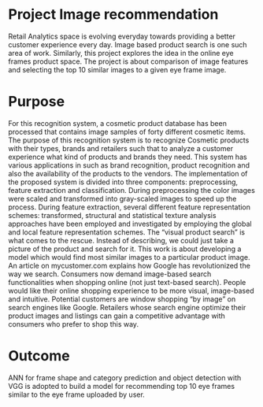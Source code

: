# Project Image recommendation 
Retail Analytics space is evolving everyday towards providing a better customer experience every day. Image based product search is one such area of work. Similarly, this project explores the idea in the online eye frames product space. The project is about comparison of image features and selecting the top 10 similar images to a given eye frame image.
# Purpose
For this recognition system, a cosmetic product database has been processed that contains image samples of forty different cosmetic items. The purpose of this recognition system is to recognize Cosmetic products with their types, brands and retailers such that to analyze a customer experience what kind of products and brands they need. This system has various applications in such as brand recognition, product recognition and also the availability of the products to the vendors. The implementation of the proposed system is divided into three components: preprocessing, feature extraction and classification. During preprocessing the color images were scaled and transformed into gray-scaled images to speed up the process. During feature extraction, several different feature representation schemes: transformed, structural and statistical texture analysis approaches have been employed and investigated by employing the global and local feature representation schemes.
The “visual product search” is what comes to the rescue. Instead of describing, we could just take a picture of the product and search for it. This work is about developing a model which would find most similar images to a particular product image. An article on mycustomer.com explains how Google has revolutionized the way we search. Consumers now demand image-based search functionalities when shopping online (not just text-based search). People would like their online shopping experience to be more visual, image-based and intuitive. Potential customers are window shopping “by image” on search engines like Google. Retailers whose search engine optimize their product images and listings can gain a competitive advantage with consumers who prefer to shop this way.
# Outcome
ANN for frame shape and category prediction and object detection with VGG is adopted to build a model for recommending top 10 eye frames similar to the eye frame uploaded by user.
